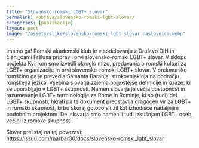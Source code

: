 ```yaml
---
title: "Slovensko-romski LGBT+ slovar"
permalink: /objava/slovensko-romski-lgbt-slovar/
categories: [publikacije]
layout: post
image: "/assets/slike/slovensko-romski lgbt slovar naslovnica.webp"
---
```


Imamo ga! Romski akademski klub je v sodelovanju z Društvo DIH in člani_cami Fršlusa pripravil prvi slovensko-romski LGBT+ slovar. V sklopu projekta Kvirrom smo izvedli okroglo mizo, predavanja o romski kulturi za LGBT+ organizacije in prvi slovensko-romski LGBT+ slovar. V prekmursko romščino ga je prevedla Samanta Baranja, strokovnjakinja na področju romskega jezika.
Vsebina slovarja zajema pogostejše definicije in izraze, ki se uporabljajo v LGBT+ skupnosti. Namen slovarja je večja dostopnost in razumevanje LGBT+ terminologije za Rome in Rominje, ki so (tudi) del LGBT+ skupnosti, hkrati pa ta dokument predstavlja dragocen vir za LGBT+ in romsko skupnost, ki bo skoraj gotovo služil kot izhodišče nadaljnjim podobnim projektom. Del slovarja smo namenili tudi izkušnjam LGBT+ oseb, večini iz romske skupnosti.

Slovar prelistaj na tej povezavi: https://issuu.com/marbar30/docs/slovensko-romski_lgbt_slovar
